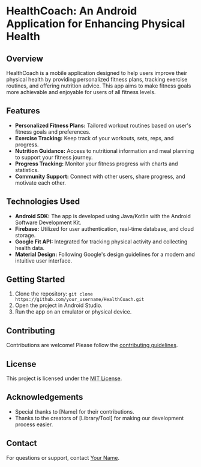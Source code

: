 # **HealthCoach: An Android Application for Enhancing Physical Health**

## Overview
HealthCoach is a mobile application designed to help users improve their physical health by providing personalized fitness plans, tracking exercise routines, and offering nutrition advice. This app aims to make fitness goals more achievable and enjoyable for users of all fitness levels.

## Features
- **Personalized Fitness Plans:** Tailored workout routines based on user's fitness goals and preferences.
- **Exercise Tracking:** Keep track of your workouts, sets, reps, and progress.
- **Nutrition Guidance:** Access to nutritional information and meal planning to support your fitness journey.
- **Progress Tracking:** Monitor your fitness progress with charts and statistics.
- **Community Support:** Connect with other users, share progress, and motivate each other.

## Technologies Used
- **Android SDK:** The app is developed using Java/Kotlin with the Android Software Development Kit.
- **Firebase:** Utilized for user authentication, real-time database, and cloud storage.
- **Google Fit API:** Integrated for tracking physical activity and collecting health data.
- **Material Design:** Following Google's design guidelines for a modern and intuitive user interface.

## Getting Started
1. Clone the repository: `git clone https://github.com/your_username/HealthCoach.git`
2. Open the project in Android Studio.
3. Run the app on an emulator or physical device.

## Contributing
Contributions are welcome! Please follow the [contributing guidelines](CONTRIBUTING.md).

## License
This project is licensed under the [MIT License](LICENSE).

## Acknowledgements
- Special thanks to [Name] for their contributions.
- Thanks to the creators of [Library/Tool] for making our development process easier.

## Contact
For questions or support, contact [Your Name](mailto:youremail@example.com).

